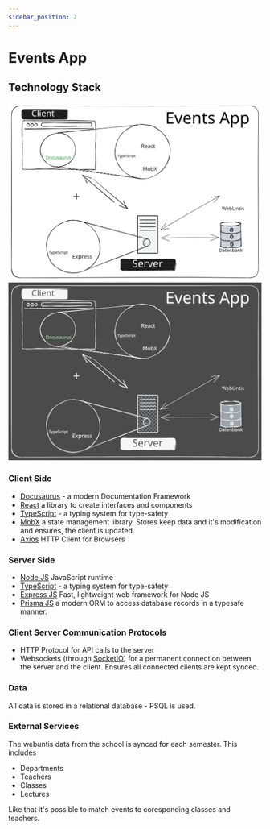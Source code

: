 ```yaml
---
sidebar_position: 2
---
```


# Events App

## Technology Stack

![](images/events-app-architecture.svg#gh-light-mode-only)![](images/events-app-architecture-dark.svg#gh-dark-mode-only)

### Client Side

- [Docusaurus](https://docusaurus.io/) - a modern Documentation Framework
- [React](https://react.dev/) a library to create interfaces and components
- [TypeScript](https://www.typescriptlang.org/) - a typing system for type-safety
- [MobX](https://mobx.js.org/README.html) a state management library. Stores keep data and it's modification and ensures, the client is updated.
- [Axios](https://axios-http.com/docs/intro) HTTP Client for Browsers


### Server Side
- [Node JS](https://nodejs.org/) JavaScript runtime
- [TypeScript](https://www.typescriptlang.org/) - a typing system for type-safety
- [Express JS](https://expressjs.com/) Fast, lightweight web framework for Node JS
- [Prisma JS](https://www.prisma.io/) a modern ORM to access database records in a typesafe manner.


### Client Server Communication Protocols
- HTTP Protocol for API calls to the server
- Websockets (through [SocketIO](https://socket.io/)) for a permanent connection between the server and the client. Ensures all connected clients are kept synced.

### Data
All data is stored in a relational database - PSQL is used.

### External Services
The webuntis data from the school is synced for each semester. This includes
- Departments
- Teachers
- Classes
- Lectures

Like that it's possible to match events to coresponding classes and teachers.

